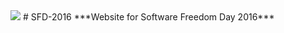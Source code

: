 <img src="https://github.com/foss-np/sfd-2016/tree/gh-pages/images/ilovesfd.png">
# SFD-2016
***Website for Software Freedom Day 2016***
